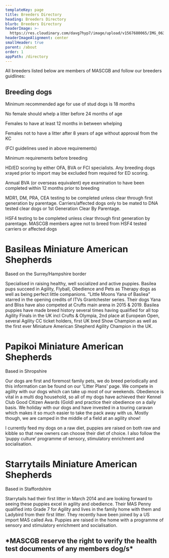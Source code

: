 ```yaml
---
templateKey: page
title: Breeders Directory
heading: Breeders Directory
blurb: Breeders Directory
headerImage: >-
  https://res.cloudinary.com/davg7hyp7/image/upload/v1567680065/IMG_0637_z0qaa3.jpg
headerImageAlignment: center
smallHeader: true
parent: /about
order: 1
appPath: /directory
---
```


All breeders listed below are members of MASCGB and follow our breeders guidlines:

## Breeding dogs

Minimum recommended age for use of stud dogs is 18 months

No female should whelp a litter before 24 months of age

Females to have at least 12 months in between whelping

Females not to have a litter after 8 years of age without approval from the KC

(FCI guidelines used in above requirements)

Minimum requirements before breeding

HD/ED scoring by either OFA, BVA or FCI specialists. Any breeding dogs xrayed prior to import may be excluded from required for ED scoring.

Annual BVA (or overseas equivalent) eye examination to have been completed within 12 months prior to breeding

MDR1, DM, PRA, CEA testing to be completed unless clear through first generation by parentage. Carriers/affected dogs only to be mated to DNA tested clear dogs or 1st Generation Clear By Parentage.

HSF4 testing to be completed unless clear through first generation by parentage. MASCGB members agree not to breed from HSF4 tested carriers or affected dogs

# Basileas Miniature American Shepherds

Based on the Surrey/Hampshire border

Specialised in raising healthy, well socialized and active puppies. Basilea pups succeed in Agility, Flyball, Obedience and Pets as Therapy dogs as well as being perfect little companions. “Little Moons Yana of Basliea” starred in the opening credits of ITVs Grantchester series. Their dogs Yana and Bliss have also competed at Crufts main arena in 2015 & 2019. Basilea puppies have made breed history several times having qualified for all top Agility Finals in the UK incl Crufts & Olympia, 2nd place at European Open, several Agility CC ticket holders, first UK bred Show Champion as well as the first ever Miniature American Shepherd Agility Champion in the UK.

# Papikoi Miniature American Shepherds

Based in Shropshire

Our dogs are first and foremost family pets, we do breed periodically and this information can be found on our 'Litter Plans' page. We compete in agility with our dogs which can take up most of our weekends. Obedience is vital in a multi dog household, so all of my dogs have achieved their Kennel Club Good Citizen Awards (Gold) and practice their obedience on a daily basis. We holiday with our dogs and have invested in a touring caravan which makes it so much easier to take the pack away with us. Mostly though, we are camped in the middle of a field at an agility show!

I currently feed my dogs on a raw diet, puppies are raised on both raw and kibble so that new owners can choose their diet of choice. I also follow the ‘puppy culture’ programme of sensory, stimulatory enrichment and socialisation.

# Starrytails Miniature American Shepherds

Based in Staffordshire

Starrytails had their first litter in March 2014 and are looking forward to seeing these puppies excel in agility and obedience. Their MAS Penny qualified into Grade 7 for Agility and lives in the family home with them and Ladybird from their first litter. They recently have been joined by a US import MAS called Ava. Puppies are raised in the home with a programme of sensory and stimulatory enrichment and socialisation.

## \*MASCGB reserve the right to verify the health test documents of any members dog/s\*
